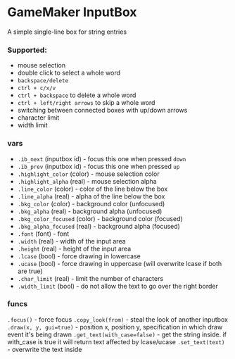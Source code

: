 # GameMaker InputBox
A simple single-line box for string entries  
  
### Supported:
- mouse selection
- double click to select a whole word
- `backspace/delete`
- `ctrl + c/x/v`
- `ctrl + backspace` to delete a whole word
- `ctrl + left/right arrows` to skip a whole word
- switching between connected boxes with up/down arrows
- character limit
- width limit
  
### vars
- `.ib_next` (inputbox id) - focus this one when pressed `down`
- `.ib_prev` (inputbox id) - focus this one when pressed `up`
- `.highlight_color` (color) - mouse selection color
- `.highlight_alpha` (real) - mouse selection alpha
- `.line_color` (color) - color of the line below the box
- `.line_alpha` (real) - alpha of the line below the box
- `.bkg_color` (color) - background color (unfocused)
- `.bkg_alpha` (real) - background alpha (unfocused)
- `.bkg_color_focused` (color) - background color (focused)
- `.bkg_alpha_focused` (real) - background alpha (focused)
- `.font` (font) - font
- `.width` (real) - width of the input area
- `.height` (real) - height of the input area
- `.lcase` (bool) - force drawing in lowercase
- `.ucase` (bool) - force drawing in uppercase (will overwrite lcase if both are true)
- `.char_limit` (real) - limit the number of characters
- `.width_limit` (bool) - do not allow the text to go over the right border

### funcs
`.focus()` - force focus
`.copy_look(from)` - steal the look of another inputbox
`.draw(x, y, gui=true)` - position x, position y, specification in which draw event it's being drawn
`.get_text(with_case=false)` - get the string inside. if with_case is true it will return text affected by lcase/ucase
`.set_text(text)` - overwrite the text inside

